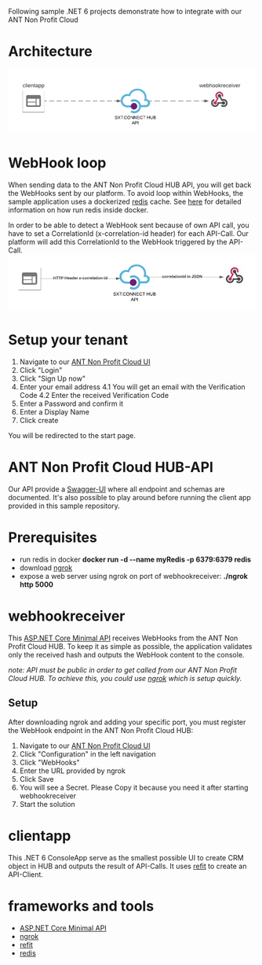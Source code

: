 Following sample .NET 6 projects demonstrate how to integrate with our ANT Non Profit Cloud

# Architecture

![architecture](/docs/images/arch.png)

# WebHook loop
When sending data to the ANT Non Profit Cloud HUB API, you will get back the WebHooks sent by our platform. To avoid loop within WebHooks, the sample application uses a dockerized [redis](https://redis.io/) cache. See [here](https://jeremylindsayni.wordpress.com/2016/11/24/connect-to-a-redis-container-hosted-in-docker-from-a-net-core-application/) for detailed information on how run redis inside docker.

In order to be able to detect a WebHook sent because of own API call, you have to set a CorrelationId (x-correlation-id header) for each API-Call. Our platform will add this CorrelationId to the WebHook triggered by the API-Call.
![correlationid](/docs/images/correlationid.png)

# Setup your tenant

1. Navigate to our [ANT Non Profit Cloud UI](https://app.test.sextant.cloud)
2. Click "Login"
3. Click "Sign Up now"
4. Enter your email address
   4.1 You will get an email with the Verification Code
   4.2 Enter the received Verification Code
5. Enter a Password and confirm it
6. Enter a Display Name
7. Click create

You will be redirected to the start page.

# ANT Non Profit Cloud HUB-API

Our API provide a [Swagger-UI](https://hub.test.sextant.cloud/index.html) where all endpoint and schemas are documented. It's also possible to play around before running the client app provided in this sample repository.

# Prerequisites

- run redis in docker **docker run -d --name myRedis -p 6379:6379 redis**
- download [ngrok](https://ngrok.com/download)
- expose a web server using ngrok on port of webhookreceiver: **./ngrok http 5000**

# webhookreceiver

This [ASP.NET Core Minimal API](https://docs.microsoft.com/en-us/aspnet/core/fundamentals/minimal-apis?view=aspnetcore-6.0) receives WebHooks from the ANT Non Profit Cloud HUB.
To keep it as simple as possible, the application validates only the received hash and outputs the WebHook content to the console.

_note: API must be public in order to get called from our ANT Non Profit Cloud HUB. To achieve this, you could use [ngrok](https://ngrok.com/) which is setup quickly._

## Setup

After downloading ngrok and adding your specific port, you must register the WebHook endpoint in the ANT Non Profit Cloud HUB:

1. Navigate to our [ANT Non Profit Cloud UI](https://app.test.sextant.cloud)
2. Click "Configuration" in the left navigation
3. Click "WebHooks"
4. Enter the URL provided by ngrok
5. Click Save
6. You will see a Secret. Please Copy it because you need it after starting webhookreceiver
7. Start the solution

# clientapp

This .NET 6 ConsoleApp serve as the smallest possible UI to create CRM object in HUB and outputs the result of API-Calls. It uses [refit](https://github.com/reactiveui/refit) to create an API-Client.

# frameworks and tools

- [ASP.NET Core Minimal API](https://docs.microsoft.com/en-us/aspnet/core/fundamentals/minimal-apis?view=aspnetcore-6.0)
- [ngrok](https://ngrok.com/)
- [refit](https://github.com/reactiveui/refit)
- [redis](https://redis.io/)

